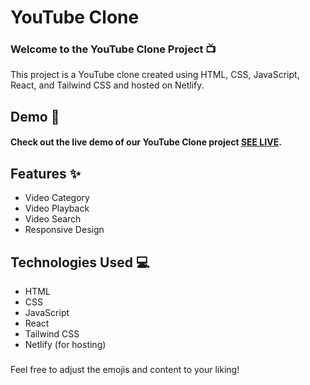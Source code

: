 # YouTube Clone

###  Welcome to the YouTube Clone Project 📺

This project is a YouTube clone created using HTML, CSS, JavaScript, React, and Tailwind CSS and hosted on Netlify.

## Demo 🚀
#### Check out the live demo of our YouTube Clone project [SEE LIVE](https://star-dust-youtube-clone.netlify.app/).

## Features ✨
- Video Category
- Video Playback
- Video Search
- Responsive Design




## Technologies Used 💻
- HTML
- CSS
- JavaScript
- React
- Tailwind CSS
- Netlify (for hosting)


### 
Feel free to adjust the emojis and content to your liking!

